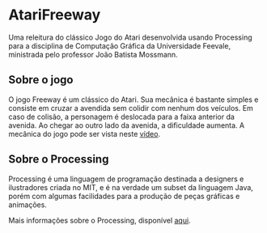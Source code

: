 # AtariFreeway
Uma releitura do clássico Jogo do Atari desenvolvida usando Processing para a disciplina de Computação Gráfica da Universidade Feevale, ministrada pelo professor João Batista Mossmann.

## Sobre o jogo
O jogo Freeway é um clássico do Atari. Sua mecânica é bastante simples e consiste em cruzar a avendida sem colidir com nenhum dos veículos.
Em caso de colisão, a personagem é deslocada para a faixa anterior da avenida.
Ao chegar ao outro lado da avenida, a dificuldade aumenta. A mecânica do jogo pode ser vista neste [vídeo](https://www.youtube.com/watch?v=8cd5VPARfNM).
## Sobre o Processing

Processing é uma linguagem de programação destinada a designers e ilustradores criada no MIT, e é na verdade um subset da linguagem Java, porém com algumas facilidades para a produção de peças gráficas e animações.

Mais informações sobre o Processing, disponível [aqui](https://processing.org/overview/).


